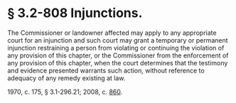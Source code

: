 # § 3.2-808 Injunctions.

<p>The Commissioner or landowner affected may apply to any appropriate court for an injunction and such court may grant a temporary or permanent injunction restraining a person from violating or continuing the violation of any provision of this chapter, or the Commissioner from the enforcement of any provision of this chapter, when the court determines that the testimony and evidence presented warrants such action, without reference to adequacy of any remedy existing at law.</p><p>1970, c. 175, § 3.1-296.21; 2008, c. <a href='http://lis.virginia.gov/cgi-bin/legp604.exe?081+ful+CHAP0860'>860</a>.</p>